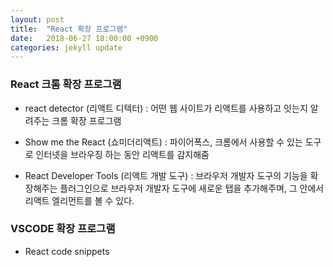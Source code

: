 ```yaml
---
layout: post
title:  "React 확장 프로그램"
date:   2018-06-27 18:00:00 +0900
categories: jekyll update
---
```


### React 크롬 확장 프로그램
* react detector (리액트 디텍터)
: 어떤 웹 사이트가 리액트를 사용하고 잇는지 알려주는 크롬 확장 프로그램

* Show me the React (쇼미더리액트)
: 파이어폭스, 크롬에서 사용할 수 있는 도구로 인터넷을 브라우징 하는 동안 리액트를 감지해줌

* React Developer Tools (리액트 개발 도구)
: 브라우저 개발자 도구의 기능을 확장해주는 플러그인으로  브라우저 개발자 도구에 새로운 탭을 추가해주며, 그 안에서 리액트 엘리먼트를 볼 수 있다.


### VSCODE 확장 프로그램
* React code snippets
